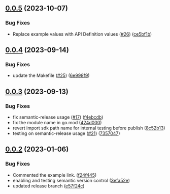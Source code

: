 ## [0.0.5](https://github.ibm.com/VMWSolutions/vmware-go-sdk/compare/v0.0.4...v0.0.5) (2023-10-07)


### Bug Fixes

* Replace example values with API Definition values ([#26](https://github.ibm.com/VMWSolutions/vmware-go-sdk/issues/26)) ([ce5bf1b](https://github.ibm.com/VMWSolutions/vmware-go-sdk/commit/ce5bf1b0b9ea67bedbfc4330f1b93f77c8602915))

## [0.0.4](https://github.ibm.com/VMWSolutions/vmware-go-sdk/compare/v0.0.3...v0.0.4) (2023-09-14)


### Bug Fixes

* update the Makefile ([#25](https://github.ibm.com/VMWSolutions/vmware-go-sdk/issues/25)) ([6e998f9](https://github.ibm.com/VMWSolutions/vmware-go-sdk/commit/6e998f9cf49043445e1d7274c779d7451b37db70))

## [0.0.3](https://github.ibm.com/VMWSolutions/vmware-go-sdk/compare/v0.0.2...v0.0.3) (2023-09-13)


### Bug Fixes

* fix semantic-release usage ([#17](https://github.ibm.com/VMWSolutions/vmware-go-sdk/issues/17)) ([f4ebcdb](https://github.ibm.com/VMWSolutions/vmware-go-sdk/commit/f4ebcdbe1cd478f6d50a50f71da21a70217cb5aa))
* fix the module name in go.mod ([424d000](https://github.ibm.com/VMWSolutions/vmware-go-sdk/commit/424d000d342fc0e9fa994c50ab2899f5e4a29208))
* revert import sdk path name for internal testing before publish ([8c52b13](https://github.ibm.com/VMWSolutions/vmware-go-sdk/commit/8c52b13e9bf47684756d0937d10c14e986144d54))
* testing on semantic-release usage ([#21](https://github.ibm.com/VMWSolutions/vmware-go-sdk/issues/21)) ([7357047](https://github.ibm.com/VMWSolutions/vmware-go-sdk/commit/73570476329613466b96f8594be89fdfe77528a3))

## [0.0.2](https://github.ibm.com/VMWSolutions/vmware-go-sdk/compare/v0.0.1...v0.0.2) (2023-01-06)


### Bug Fixes

* Commented the example link. ([f24f445](https://github.ibm.com/VMWSolutions/vmware-go-sdk/commit/f24f445496105869faa8291e13fca2267a41c12d))
* enabling and testing semantic version control ([3efa52e](https://github.ibm.com/VMWSolutions/vmware-go-sdk/commit/3efa52e2ee350b90b4b4cc6c0fa7d79b0d8cd941))
* updated release branch ([e57f24c](https://github.ibm.com/VMWSolutions/vmware-go-sdk/commit/e57f24cfa70afb9d5faba7b4bc2941e5f926a0c1))
